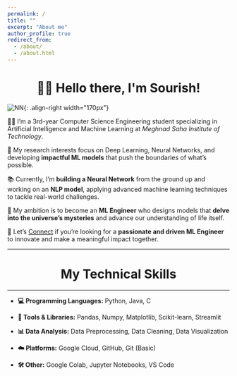 ```yaml
---
permalink: /
title: ""
excerpt: "About me"
author_profile: true
redirect_from: 
  - /about/
  - /about.html
---
```

<h1 align=center>👋🏼 Hello there, I'm Sourish!</h1>

![NN](/images/giphy1.gif){: .align-right width="170px"}

🧑‍💻 I’m a 3rd-year Computer Science Engineering student specializing in Artificial Intelligence and Machine Learning at *Meghnad Saha Institute of Technology*.

🔬 My research interests focus on Deep Learning, Neural Networks, and developing **impactful ML models** that push the boundaries of what’s possible.

📚 Currently, I’m **building a Neural Network** from the ground up and working on an **NLP model**, applying advanced machine learning techniques to tackle real-world challenges.

🚀 My ambition is to become an **ML Engineer** who designs models that **delve into the universe’s mysteries** and advance our understanding of life itself.

🔗 Let’s [Connect](https://linkedin.com/in/sourish-chatterjee) if you’re looking for a **passionate and driven ML Engineer** to innovate and make a meaningful impact together.
<hr>

<h1 align=center>My Technical Skills</h1>
<hr>

- **💻 Programming Languages:** Python, Java, C

- **🔧 Tools & Libraries:** Pandas, Numpy, Matplotlib, Scikit-learn, Streamlit

- **📊 Data Analysis:** Data Preprocessing, Data Cleaning, Data Visualization

- **☁️ Platforms:** Google Cloud, GitHub, Git (Basic)

- **🛠️ Other:** Google Colab, Jupyter Notebooks, VS Code







